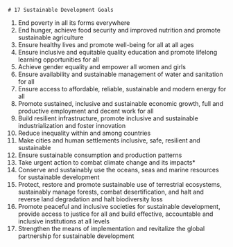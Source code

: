 	# 17 Sustainable Development Goals
    
1.	End poverty in all its forms everywhere
2.	End hunger, achieve food security and improved nutrition and promote sustainable agriculture
3.	Ensure healthy lives and promote well-being for all at all ages
4.	Ensure inclusive and equitable quality education and promote lifelong learning opportunities for all
5.	Achieve gender equality and empower all women and girls
6.	Ensure availability and sustainable management of water and sanitation for all
7.	Ensure access to affordable, reliable, sustainable and modern energy for all
8.	Promote sustained, inclusive and sustainable economic growth, full and productive employment and decent work for all
9.	Build resilient infrastructure, promote inclusive and sustainable industrialization and foster innovation
10.	Reduce inequality within and among countries
11.	Make cities and human settlements inclusive, safe, resilient and sustainable
12.	Ensure sustainable consumption and production patterns
13.	Take urgent action to combat climate change and its impacts*
14.	Conserve and sustainably use the oceans, seas and marine resources for sustainable development
15.	Protect, restore and promote sustainable use of terrestrial ecosystems, sustainably manage forests, combat desertification, and halt and reverse land degradation and halt biodiversity loss
16.	Promote peaceful and inclusive societies for sustainable development, provide access to justice for all and build effective, accountable and inclusive institutions at all levels
17.	Strengthen the means of implementation and revitalize the global partnership for sustainable development